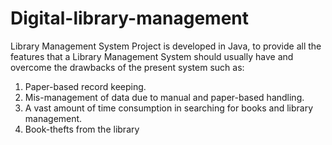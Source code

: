 # Digital-library-management
Library Management System Project is developed in Java, to provide all the features that a Library Management System should usually have and overcome the drawbacks of the present system such as:

1) Paper-based record keeping.
2) Mis-management of data due to manual and paper-based handling.
3) A vast amount of time consumption in searching for books and library management.
4) Book-thefts from the library
